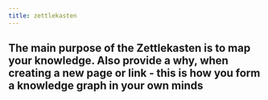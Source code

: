 ```yaml
---
title: zettlekasten
---
```


## The main purpose of the Zettlekasten is to map your knowledge. Also provide a why, when creating a new page or link - this is how you form a knowledge graph in your own minds
